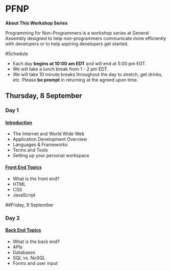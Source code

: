# PFNP

**About This Workshop Series**

Programming for Non-Programmers is a workshop series at General Assembly designed to help non-programmers communicate more efficiently with developers or to help aspiring developers get started.

#Schedule

- Each day **begins at 10:00 am EDT** and will end at 5:00 pm EDT.
- We will take a lunch break from 1 - 2 pm EDT.
- We will take 10 minute breaks throughout the day to stretch, get drinks, etc. Please **be prompt** in returning at the agreed upon time.

## Thursday, 8 September 
### Day 1
#### [Introduction](indtroduction.md)
- The Internet and World Wide Web
- Application Development Overview
- Languages & Frameworks
- Terms and Tools
- Setting up your personal workspace

#### [Front End Topics](front_end.md)
- What is the front end?
- HTML
- CSS
- JavaScript

##Friday, 9 September 
### Day 2
#### [Back End Topics](back_end.md)
- What is the back end?
- APIs
- Databases
- SQL vs. NoSQL
- Forms and user input
